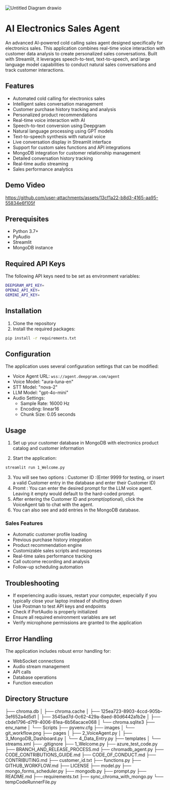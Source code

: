 ![Untitled Diagram drawio](https://github.com/user-attachments/assets/ecc58d72-3c2d-432c-a172-34b127cb2f51)

# AI Electronics Sales Agent

An advanced AI-powered cold calling sales agent designed specifically for electronics sales. This application combines real-time voice interaction with customer data analysis to create personalized sales conversations. Built with Streamlit, it leverages speech-to-text, text-to-speech, and large language model capabilities to conduct natural sales conversations and track customer interactions.


## Features

- Automated cold calling for electronics sales
- Intelligent sales conversation management
- Customer purchase history tracking and analysis
- Personalized product recommendations
- Real-time voice interaction with AI
- Speech-to-text conversion using Deepgram
- Natural language processing using GPT models
- Text-to-speech synthesis with natural voice
- Live conversation display in Streamlit interface
- Support for custom sales functions and API integrations
- MongoDB integration for customer relationship management
- Detailed conversation history tracking
- Real-time audio streaming
- Sales performance analytics

## Demo Video
https://github.com/user-attachments/assets/13cf1a22-b8d3-4165-aa95-55834e6f105f

## Prerequisites

- Python 3.7+
- PyAudio
- Streamlit
- MongoDB instance

## Required API Keys

The following API keys need to be set as environment variables:

```bash
DEEPGRAM_API_KEY= 
OPENAI_API_KEY=
GEMINI_API_KEY=
```

## Installation

1. Clone the repository
2. Install the required packages:

```bash
pip install -r requirements.txt
```

## Configuration

The application uses several configuration settings that can be modified:

- Voice Agent URL: `wss://agent.deepgram.com/agent`
- Voice Model: "aura-luna-en"
- STT Model: "nova-2"
- LLM Model: "gpt-4o-mini"
- Audio Settings:
  - Sample Rate: 16000 Hz
  - Encoding: linear16
  - Chunk Size: 0.05 seconds

## Usage

1. Set up your customer database in MongoDB with electronics product catalog and customer information

2. Start the application:
```bash
streamlit run 1_Welcome.py
```
3. You will see two options : Customer ID :(Enter 9999 for testing, or insert a valid Customer entry in the database and enter their Customer ID)
4. Promt : You can enter the desired prompt for the LLM voice agent. Leaving it empty would default to the hard-coded prompt.
5. After entering the Customer ID and prompt(optional), click the VoiceAgent tab to chat with the agent.
6. You can also see and add entries in the MongoDB database.

### Sales Features

- Automatic customer profile loading
- Previous purchase history integration
- Product recommendation engine
- Customizable sales scripts and responses
- Real-time sales performance tracking
- Call outcome recording and analysis
- Follow-up scheduling automation

## Troubleshooting

- If experiencing audio issues, restart your computer, especially if you typically close your laptop instead of shutting down
- Use Postman to test API keys and endpoints
- Check if PortAudio is properly initialized
- Ensure all required environment variables are set
- Verify microphone permissions are granted to the application



## Error Handling

The application includes robust error handling for:
- WebSocket connections
- Audio stream management
- API calls
- Database operations
- Function execution





## Directory Structure


├── chroma.db
│   ├── chroma.cache
│   ├── 125ea723-8903-4ccd-905b-3ef652a4d5d1
│   ├── 3545ad7d-0c62-429a-8aed-80d6442a1b2e
│   ├── cbde1796-d7f9-4006-81ea-6b56acace068
│   └── chroma.sqlite3
├── env_name
│   └── Scripts
├── pyvenv.cfg
├── images
│   └── git_workflow.png
├── pages
│   ├── 2_VoiceAgent.py
│   ├── 3_MongoDB_Dashboard.py
│   └── 4_Data_Entry.py
├── templates
│   └── streams.xml
├── .gitignore
├── 1_Welcome.py
├── azure_test_code.py
├── BRANCH_AND_RELEASE_PROCESS.md
├── chromadb_agent.py
├── CODE_CONTRIBUTIONS_GUIDE.md
├── CODE_OF_CONDUCT.md
├── CONTRIBUTING.md
├── customer_id.txt
├── functions.py
├── GITHUB_WORKFLOW.md
├── LICENSE
├── model.py
├── mongo_forms_scheduler.py
├── mongodb.py
├── prompt.py
├── README.md
├── requirements.txt
├── sync_chroma_with_mongo.py
└── tempCodeRunnerFile.py


